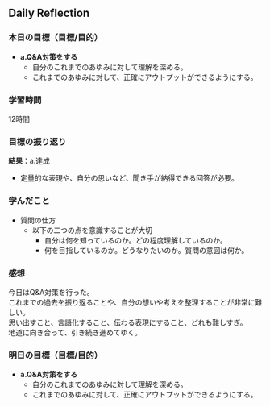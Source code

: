 ## Daily Reflection

### 本日の目標（目標/目的）
- **a.Q&A対策をする**
  - 自分のこれまでのあゆみに対して理解を深める。  
  - これまでのあゆみに対して、正確にアウトプットができるようにする。

### 学習時間
12時間

### 目標の振り返り
**結果**：a.達成

- 定量的な表現や、自分の思いなど、聞き手が納得できる回答が必要。

### 学んだこと

- 質問の仕方
  - 以下の二つの点を意識することが大切
    - 自分は何を知っているのか。どの程度理解しているのか。
    - 何を目指しているのか。どうなりたいのか。質問の意図は何か。

### 感想
今日はQ&A対策を行った。  
これまでの過去を振り返ることや、自分の想いや考えを整理することが非常に難しい。  
思い出すこと、言語化すること、伝わる表現にすること、どれも難しすぎ。  
地道に向き合って、引き続き進めてゆく。  

### 明日の目標（目標/目的）
- **a.Q&A対策をする**
  - 自分のこれまでのあゆみに対して理解を深める。  
  - これまでのあゆみに対して、正確にアウトプットができるようにする。
